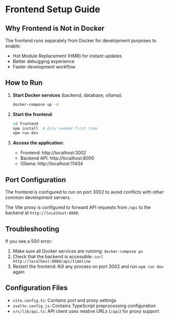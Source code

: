 # Frontend Setup Guide

## Why Frontend is Not in Docker

The frontend runs separately from Docker for development purposes to enable:
- Hot Module Replacement (HMR) for instant updates
- Better debugging experience
- Faster development workflow

## How to Run

1. **Start Docker services** (backend, database, ollama):
   ```bash
   docker-compose up -d
   ```

2. **Start the frontend**:
   ```bash
   cd frontend
   npm install  # Only needed first time
   npm run dev
   ```

3. **Access the application**:
   - Frontend: http://localhost:3002
   - Backend API: http://localhost:8000
   - Ollama: http://localhost:11434

## Port Configuration

The frontend is configured to run on port 3002 to avoid conflicts with other common development servers.

The Vite proxy is configured to forward API requests from `/api` to the backend at `http://localhost:8000`.

## Troubleshooting

If you see a 500 error:
1. Make sure all Docker services are running: `docker-compose ps`
2. Check that the backend is accessible: `curl http://localhost:8000/api/timeline`
3. Restart the frontend: Kill any process on port 3002 and run `npm run dev` again

## Configuration Files

- `vite.config.ts`: Contains port and proxy settings
- `svelte.config.js`: Contains TypeScript preprocessing configuration
- `src/lib/api.ts`: API client uses relative URLs (`/api`) for proxy support